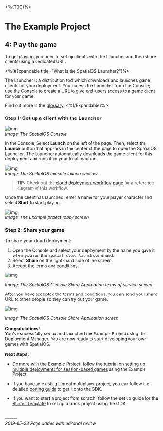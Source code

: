 <%(TOC)%>
# The Example Project 
## 4: Play the game

To get playing, you need to set up clients with the Launcher and then share clients using a dedicated URL.

<%(#Expandable title="What is the SpatialOS Launcher?")%>

The Launcher is a distribution tool which downloads and launches game clients for your deployment. You access the Launcher from the Console; use the Console to create a URL to give end-users access to a game client for your game.

Find out more in the [glossary]({{urlRoot}}/content/glossary#launcher).
<%(/Expandable)%>

### Step 1: Set up a client with the Launcher
![img]({{assetRoot}}assets/tutorial/console.png)<br/>
_Image: The SpatialOS Console_


In the Console, Select **Launch** on the left of the page. Then, select the **Launch** button that appears in the center of the page to open the SpatialOS Launcher. The Launcher automatically downloads the game client for this deployment and runs it on your local machine.

![img]({{assetRoot}}assets/tutorial/launch.png)<br/>
_Image: The SpatialOS console launch window_

> **TIP:** Check out the [cloud deployment workflow page]({{urlRoot}}/content/cloud-deployment-workflow) for a reference diagram of this workflow.

Once the client has launched, enter a name for your player character and select **Start** to start playing. <br/>

![img]({{assetRoot}}assets/example-project/example-project-lobby.png)<br/>
_Image: The Example project lobby screen_

### Step 2: Share your game
To share your cloud deployment: 

1. Open the Console and select your deployment by the name you gave it when you ran the `spatial cloud launch` command. 
1. Select **Share** on the right-hand side of the screen. 
1. Accept the terms and conditions.

![img]({{assetRoot}}assets/example-project/example-project-share-tos.png))<br/>

_Image: The SpatialOS Console Share Application terms of service screen_

After you have accepted the terms and conditions, you can send your share URL to other people so they can try out your game. 

![img]({{assetRoot}}assets/example-project/example-project-share-screen.png)<br/>

_Image: The SpatialOS Console Share Application screen_
</br>
</br>
**Congratulations!**</br>
You've sucessfully set up and launched the Example Project using the Deployment Manager. You are now ready to start developing your own games with SpatialOS. 
</br>
</br>
**Next steps:**

* Do more with the Example Project: follow the tutorial on setting up [multiple deployments for session-based games]({{urlRoot}}/content/tutorials/deployment-manager/tutorial-deploymentmgr-intro) using the Example Project. 

* If you have an existing Unreal multiplayer project, you can follow the detailed [porting guide]({{urlRoot}}/content/tutorials/tutorial-porting-guide) to get it onto the GDK.

* If you want to start a project from scratch, follow the set up guide for the [Starter Template]({{urlRoot}}/content/get-started/gdk-template) to set up a blank project using the GDK. 


<br/>------<br/>
_2019-05-23 Page added with editorial review_